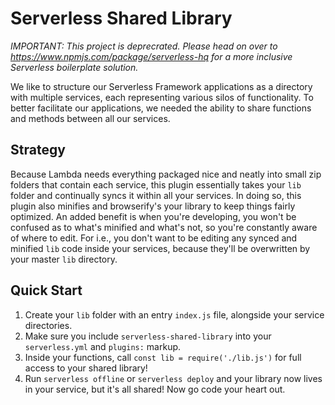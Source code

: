 Serverless Shared Library
=========================

*IMPORTANT: This project is deprecrated. Please head on over to https://www.npmjs.com/package/serverless-hq for a more inclusive Serverless boilerplate solution.*

We like to structure our Serverless Framework applications as a directory with multiple services, each representing various silos of functionality. To better facilitate our applications, we needed the ability to share functions and methods between all our services.

## Strategy

Because Lambda needs everything packaged nice and neatly into small zip folders that contain each service, this plugin essentially takes your ```lib``` folder and continually syncs it within all your services. In doing so, this plugin also minifies and browserify's your library to keep things fairly optimized. An added benefit is when you're developing, you won't be confused as to what's minified and what's not, so you're constantly aware of where to edit. For i.e., you don't want to be editing any synced and minified ```lib``` code inside your services, because they'll be overwritten by your master ```lib``` directory.

## Quick Start

1. Create your ```lib``` folder with an entry ```index.js``` file, alongside your service directories.
2. Make sure you include ```serverless-shared-library``` into your ```serverless.yml``` and ```plugins:``` markup.
3. Inside your functions, call ```const lib = require('./lib.js')``` for full access to your shared library! 
4. Run ```serverless offline``` or ```serverless deploy``` and your library now lives in your service, but it's all shared! Now go code your heart out.
